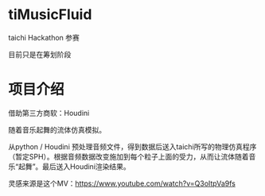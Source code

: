 # tiMusicFluid
taichi Hackathon 参赛

目前只是在筹划阶段

# 项目介绍

借助第三方商软：Houdini

随着音乐起舞的流体仿真模拟。

从python / Houdini 预处理音频文件，得到数据后送入taichi所写的物理仿真程序（暂定SPH）。根据音频数据改变施加到每个粒子上面的受力，从而让流体随着音乐“起舞”。最后送入Houdini渲染结果。

灵感来源是这个MV：https://www.youtube.com/watch?v=Q3oItpVa9fs
